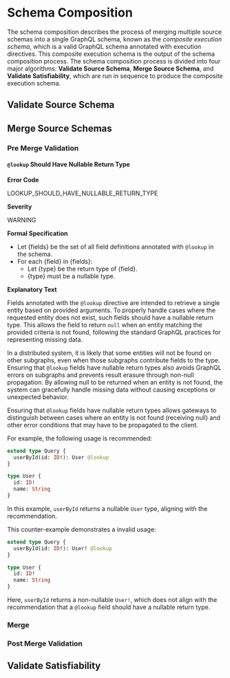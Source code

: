 # Schema Composition

The schema composition describes the process of merging multiple source schemas
into a single GraphQL schema, known as the _composite execution schema_, which
is a valid GraphQL schema annotated with execution directives. This composite
execution schema is the output of the schema composition process. The schema
composition process is divided into four major algorithms: **Validate Source
Schema**, **Merge Source Schema**, and **Validate Satisfiability**, which are
run in sequence to produce the composite execution schema.

## Validate Source Schema

## Merge Source Schemas

### Pre Merge Validation

#### `@lookup` Should Have Nullable Return Type

**Error Code**

LOOKUP_SHOULD_HAVE_NULLABLE_RETURN_TYPE

**Severity**

WARNING

**Formal Specification**

- Let {fields} be the set of all field definitions annotated with `@lookup` in the schema.
- For each {field} in {fields}:
  - Let {type} be the return type of {field}.
  - {type} must be a nullable type.

**Explanatory Text**

Fields annotated with the `@lookup` directive are intended to retrieve a single entity based on provided arguments. 
To properly handle cases where the requested entity does not exist, such fields should have a nullable return type. 
This allows the field to return `null` when an entity matching the provided criteria is not found, following the standard GraphQL practices for representing missing data.

In a distributed system, it is likely that some entities will not be found on other subgraphs, even when those subgraphs contribute fields to the type. 
Ensuring that `@lookup` fields have nullable return types also avoids GraphQL errors on subgraphs and prevents result erasure through non-null propagation. 
By allowing null to be returned when an entity is not found, the system can gracefully handle missing data without causing exceptions or unexpected behavior.

Ensuring that `@lookup` fields have nullable return types allows gateways to distinguish between cases where an entity is not found (receiving null) and other error conditions that may have to be propagated to the client.

For example, the following usage is recommended:

```graphql example
extend type Query {
  userById(id: ID!): User @lookup
}

type User {
  id: ID!
  name: String
}
```

In this example, `userById` returns a nullable `User` type, aligning with the recommendation.

This counter-example demonstrates a invalid usage:

```graphql counter-example
extend type Query {
  userById(id: ID!): User! @lookup
}

type User {
  id: ID!
  name: String
}
```

Here, `userById` returns a non-nullable `User!`, which does not align with the recommendation that a `@lookup` field should have a nullable return type.

### Merge

### Post Merge Validation

## Validate Satisfiability
